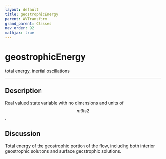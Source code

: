 ```yaml
---
layout: default
title: geostrophicEnergy
parent: WVTransform
grand_parent: Classes
nav_order: 92
mathjax: true
---
```


#  geostrophicEnergy

total energy, inertial oscillations


---

## Description
Real valued state variable with no dimensions and units of $$m3/s2$$.

## Discussion

Total energy of the geostrophic portion of the flow, including both interior geostrophic solutions and surface geostrophic solutions.

